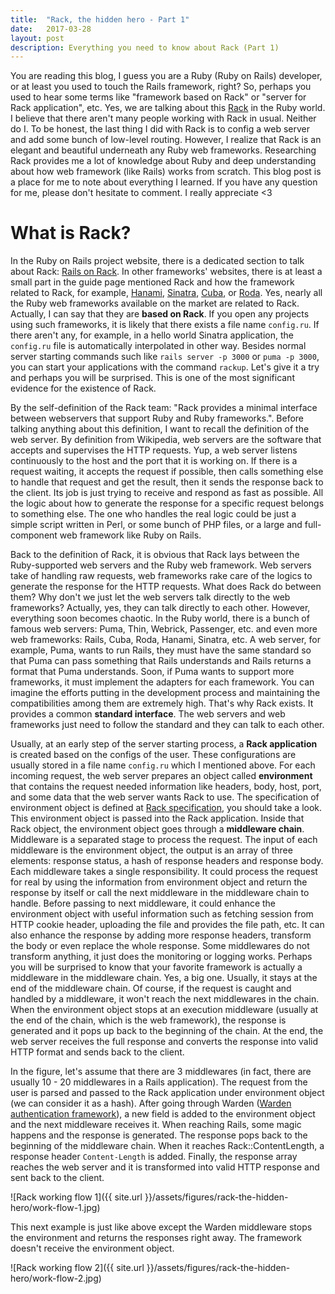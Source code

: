 ```yaml
---
title:  "Rack, the hidden hero - Part 1"
date:   2017-03-28
layout: post
description: Everything you need to know about Rack (Part 1)
---
```


You are reading this blog, I guess you are a Ruby (Ruby on Rails) developer, or at least you used to touch the Rails framework, right? So, perhaps you used to hear some terms like "framework based on Rack" or "server for Rack application", etc. Yes, we are talking about this [Rack](https://rack.github.io) in the Ruby world. I believe that there aren't many people working with Rack in usual. Neither do I. To be honest, the last thing I did with Rack is to config a web server and add some bunch of low-level routing. However, I realize that Rack is an elegant and beautiful underneath any Ruby web frameworks. Researching Rack provides me a lot of knowledge about Ruby and deep understanding about how web framework (like Rails) works from scratch. This blog post is a place for me to note about everything I learned. If you have any question for me, please don't hesitate to comment. I really appreciate <3

# What is Rack?

In the Ruby on Rails project website, there is a dedicated section to talk about Rack: [Rails on Rack](http://guides.rubyonrails.org/rails_on_rack.html). In other frameworks' websites, there is at least a small part in the guide page mentioned Rack and how the framework related to Rack, for example, [Hanami](http://hanamirb.org/guides/actions/rack-integration/), [Sinatra](http://www.sinatrarb.com/intro.html#Rack%20Middleware), [Cuba](https://github.com/cuba-platform/cuba), or [Roda](https://github.com/jeremyevans/roda). Yes, nearly all the Ruby web frameworks available on the market are related to Rack. Actually, I can say that they are **based on Rack**. If you open any projects using such frameworks, it is likely that there exists a file name `config.ru`. If there aren't any, for example, in a hello world Sinatra application, the `config.ru` file is automatically interpolated in other way. Besides normal server starting commands such like `rails server -p 3000` or `puma -p 3000`, you can start your applications with the command `rackup`. Let's give it a try and perhaps you will be surprised. This is one of the most significant evidence for the existence of Rack.

By the self-definition of the Rack team: "Rack provides a minimal interface between webservers that support Ruby and Ruby frameworks.". Before talking anything about this definition, I want to recall the definition of the web server. By definition from Wikipedia, web servers are the software that accepts and supervises the HTTP requests. Yup, a web server listens continuously to the host and the port that it is working on. If there is a request waiting, it accepts the request if possible, then calls something else to handle that request and get the result, then it sends the response back to the client. Its job is just trying to receive and respond as fast as possible. All the logic about how to generate the response for a specific request belongs to something else. The one who handles the real logic could be just a simple script written in Perl, or some bunch of PHP files, or a large and full-component web framework like Ruby on Rails.

Back to the definition of Rack, it is obvious that Rack lays between the Ruby-supported web servers and the Ruby web framework. Web servers take of handling raw requests, web frameworks rake care of the logics to generate the response for the HTTP requests. What does Rack do between them? Why don't we just let the web servers talk directly to the web frameworks? Actually, yes, they can talk directly to each other. However, everything soon becomes chaotic. In the Ruby world, there is a bunch of famous web servers: Puma, Thin, Webrick, Passenger, etc. and even more web frameworks: Rails, Cuba, Roda, Hanami, Sinatra, etc. A web server, for example, Puma, wants to run Rails, they must have the same standard so that Puma can pass something that Rails understands and Rails returns a format that Puma understands. Soon, if Puma wants to support more frameworks, it must implement the adapters for each framework. You can imagine the efforts putting in the development process and maintaining the compatibilities among them are extremely high. That's why Rack exists. It provides a common **standard interface**. The web servers and web frameworks just need to follow the standard and they can talk to each other.

Usually, at an early step of the server starting process, a **Rack application** is created based on the configs of the user. These configurations are usually stored in a file name `config.ru` which I mentioned above. For each incoming request, the web server prepares an object called **environment** that contains the request needed information like headers, body, host, port, and some data that the web server wants Rack to use. The specification of environment object is defined at [Rack specification](http://www.rubydoc.info/github/rack/rack/master/file/SPEC), you should take a look. This environment object is passed into the Rack application. Inside that Rack object, the environment object goes through a **middleware chain**. Middleware is a separated stage to process the request. The input of each middleware is the environment object, the output is an array of three elements: response status, a hash of response headers and response body. Each middleware takes a single responsibility. It could process the request for real by using the information from environment object and return the response by itself or call the next middleware in the middleware chain to handle. Before passing to next middleware, it could enhance the environment object with useful information such as fetching session from HTTP cookie header, uploading the file and provides the file path, etc. It can also enhance the response by adding more response headers, transform the body or even replace the whole response. Some middlewares do not transform anything, it just does the monitoring or logging works. Perhaps you will be surprised to know that your favorite framework is actually a middleware in the middleware chain. Yes, a big one. Usually, it stays at the end of the middleware chain. Of course, if the request is caught and handled by a middleware, it won't reach the next middlewares in the chain. When the environment object stops at an execution middleware (usually at the end of the chain, which is the web framework), the response is generated and it pops up back to the beginning of the chain. At the end, the web server receives the full response and converts the response into valid HTTP format and sends back to the client.

In the figure, let's assume that there are 3 middlewares (in fact, there are usually 10 - 20 middlewares in a Rails application). The request from the user is parsed and passed to the Rack application under environment object (we can consider it as a hash). After going through Warden ([Warden authentication framework](https://github.com/hassox/warden)), a new field is added to the environment object and the next middleware receives it. When reaching Rails, some magic happens and the response is generated. The response pops back to the beginning of the middleware chain. When it reaches Rack::ContentLength, a response header `Content-Length` is added. Finally, the response array reaches the web server and it is transformed into valid HTTP response and sent back to the client.

![Rack working flow 1]({{ site.url  }}/assets/figures/rack-the-hidden-hero/work-flow-1.jpg)

This next example is just like above except the Warden middleware stops the environment and returns the responses right away. The framework doesn't receive the environment object.

![Rack working flow 2]({{ site.url  }}/assets/figures/rack-the-hidden-hero/work-flow-2.jpg)

